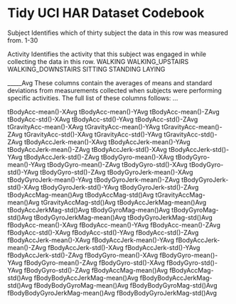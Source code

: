 # Tidy UCI HAR Dataset Codebook

Subject
    Identifies which of thirty subject the data in this row was measured from.
        1-30

Activity
    Identifies the activity that this subject was engaged in while collecting the data in this row.
        WALKING
        WALKING_UPSTAIRS
        WALKING_DOWNSTAIRS
        SITTING
        STANDING
        LAYING
        
_____Avg
    These columns contain the averages of means and standard deviations from measurements collected when subjects were performing specific activities.  The full list of these columns follows: ...

tBodyAcc-mean()-XAvg
tBodyAcc-mean()-YAvg
tBodyAcc-mean()-ZAvg
tBodyAcc-std()-XAvg
tBodyAcc-std()-YAvg
tBodyAcc-std()-ZAvg
tGravityAcc-mean()-XAvg
tGravityAcc-mean()-YAvg
tGravityAcc-mean()-ZAvg
tGravityAcc-std()-XAvg
tGravityAcc-std()-YAvg
tGravityAcc-std()-ZAvg
tBodyAccJerk-mean()-XAvg
tBodyAccJerk-mean()-YAvg
tBodyAccJerk-mean()-ZAvg
tBodyAccJerk-std()-XAvg
tBodyAccJerk-std()-YAvg
tBodyAccJerk-std()-ZAvg
tBodyGyro-mean()-XAvg
tBodyGyro-mean()-YAvg
tBodyGyro-mean()-ZAvg
tBodyGyro-std()-XAvg
tBodyGyro-std()-YAvg
tBodyGyro-std()-ZAvg
tBodyGyroJerk-mean()-XAvg
tBodyGyroJerk-mean()-YAvg
tBodyGyroJerk-mean()-ZAvg
tBodyGyroJerk-std()-XAvg
tBodyGyroJerk-std()-YAvg
tBodyGyroJerk-std()-ZAvg
tBodyAccMag-mean()Avg
tBodyAccMag-std()Avg
tGravityAccMag-mean()Avg
tGravityAccMag-std()Avg
tBodyAccJerkMag-mean()Avg
tBodyAccJerkMag-std()Avg
tBodyGyroMag-mean()Avg
tBodyGyroMag-std()Avg
tBodyGyroJerkMag-mean()Avg
tBodyGyroJerkMag-std()Avg
fBodyAcc-mean()-XAvg
fBodyAcc-mean()-YAvg
fBodyAcc-mean()-ZAvg
fBodyAcc-std()-XAvg
fBodyAcc-std()-YAvg
fBodyAcc-std()-ZAvg
fBodyAccJerk-mean()-XAvg
fBodyAccJerk-mean()-YAvg
fBodyAccJerk-mean()-ZAvg
fBodyAccJerk-std()-XAvg
fBodyAccJerk-std()-YAvg
fBodyAccJerk-std()-ZAvg
fBodyGyro-mean()-XAvg
fBodyGyro-mean()-YAvg
fBodyGyro-mean()-ZAvg
fBodyGyro-std()-XAvg
fBodyGyro-std()-YAvg
fBodyGyro-std()-ZAvg
fBodyAccMag-mean()Avg
fBodyAccMag-std()Avg
fBodyBodyAccJerkMag-mean()Avg
fBodyBodyAccJerkMag-std()Avg
fBodyBodyGyroMag-mean()Avg
fBodyBodyGyroMag-std()Avg
fBodyBodyGyroJerkMag-mean()Avg
fBodyBodyGyroJerkMag-std()Avg

